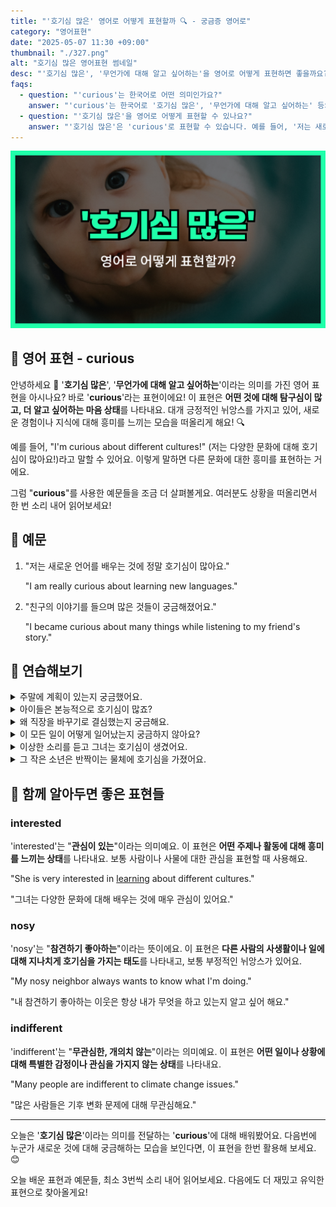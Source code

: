 ```yaml
---
title: "'호기심 많은' 영어로 어떻게 표현할까 🔍 - 궁금증 영어로"
category: "영어표현"
date: "2025-05-07 11:30 +09:00"
thumbnail: "./327.png"
alt: "호기심 많은 영어표현 썸네일"
desc: "'호기심 많은', '무언가에 대해 알고 싶어하는'을 영어로 어떻게 표현하면 좋을까요? '저는 새로운 언어를 배우는 것에 정말 호기심이 많아요.', '친구의 이야기를 들으며 많은 것들이 궁금해졌어요.' 등을 영어로 표현하는 법을 배워봅시다. 다양한 예문을 통해서 연습하고 본인의 표현으로 만들어 보세요."
faqs:
  - question: "'curious'는 한국어로 어떤 의미인가요?"
    answer: "'curious'는 한국어로 '호기심 많은', '무언가에 대해 알고 싶어하는' 등의 의미로 사용됩니다. 어떤 것에 대해 탐구심이 많고 더 알고 싶어하는 마음 상태를 나타내죠."
  - question: "'호기심 많은'을 영어로 어떻게 표현할 수 있나요?"
    answer: "'호기심 많은'은 'curious'로 표현할 수 있습니다. 예를 들어, '저는 새로운 언어를 배우는 것에 정말 호기심이 많아요.'는 'I am really curious about learning new languages.'로 말할 수 있어요."
---
```


![호기심 많은 영어표현 썸네일 이미지](./327.png)

## 🌟 영어 표현 - curious

안녕하세요 👋 '**호기심 많은**', '**무언가에 대해 알고 싶어하는**'이라는 의미를 가진 영어 표현을 아시나요? 바로 '**curious**'라는 표현이에요! 이 표현은 **어떤 것에 대해 탐구심이 많고, 더 알고 싶어하는 마음 상태**를 나타내요. 대개 긍정적인 뉘앙스를 가지고 있어, 새로운 경험이나 지식에 대해 흥미를 느끼는 모습을 떠올리게 해요! 🔍

<script async src="https://pagead2.googlesyndication.com/pagead/js/adsbygoogle.js?client=ca-pub-1465612013356152"
     crossorigin="anonymous"></script>
<!-- engple-horizontal-ad -->

<ins class="adsbygoogle"
     style="display:block"
     data-ad-client="ca-pub-1465612013356152"
     data-ad-slot="2106896038"
     data-ad-format="auto"
     data-full-width-responsive="true"></ins>

<script>
     (adsbygoogle = window.adsbygoogle || []).push({});
</script>

예를 들어, "I'm curious about different cultures!" (저는 다양한 문화에 대해 호기심이 많아요!)라고 말할 수 있어요. 이렇게 말하면 다른 문화에 대한 흥미를 표현하는 거에요.

그럼 "**curious**"를 사용한 예문들을 조금 더 살펴볼게요. 여러분도 상황을 떠올리면서 한 번 소리 내어 읽어보세요!

## 📖 예문

1. "저는 새로운 언어를 배우는 것에 정말 호기심이 많아요."

   "I am really curious about learning new languages."

2. "친구의 이야기를 들으며 많은 것들이 궁금해졌어요."

   "I became curious about many things while listening to my friend's story."

## 💬 연습해보기

<details>
<summary>주말에 계획이 있는지 궁금했어요.</summary>
<span>I was curious if you had any plans for the weekend.</span>
</details>

<details>
<summary>아이들은 본능적으로 호기심이 많죠?</summary>
<span>Kids are naturally curious, aren't they?</span>
</details>

<details>
<summary>왜 직장을 바꾸기로 결심했는지 궁금해요.</summary>
<span>I'm curious why you <a href="/blog/in-english/062.decide-to/">decided to</a> change jobs.</span>
</details>

<details>
<summary>이 모든 일이 어떻게 일어났는지 궁금하지 않아요?</summary>
<span>Aren't you curious about how it all happened?</span>
</details>

<details>
<summary>이상한 소리를 듣고 그녀는 호기심이 생겼어요.</summary>
<span>She became curious after hearing the strange noise.</span>
</details>

<details>
<summary>그 작은 소년은 반짝이는 물체에 호기심을 가졌어요.</summary>
<span>The little boy was curious about the shiny object.</span>
</details>

## 🤝 함께 알아두면 좋은 표현들

### interested

'interested'는 "**관심이 있는**"이라는 의미예요. 이 표현은 **어떤 주제나 활동에 대해 흥미를 느끼는 상태**를 나타내요. 보통 사람이나 사물에 대한 관심을 표현할 때 사용해요.

"She is very interested in [learning](/blog/in-english/245.learn/) about different cultures."

"그녀는 다양한 문화에 대해 배우는 것에 매우 관심이 있어요."

### nosy

'nosy'는 "**참견하기 좋아하는**"이라는 뜻이에요. 이 표현은 **다른 사람의 사생활이나 일에 대해 지나치게 호기심을 가지는 태도**를 나타내고, 보통 부정적인 뉘앙스가 있어요.

"My nosy neighbor always wants to know what I'm doing."

"내 참견하기 좋아하는 이웃은 항상 내가 무엇을 하고 있는지 알고 싶어 해요."

### indifferent

'indifferent'는 "**무관심한, 개의치 않는**"이라는 의미예요. 이 표현은 **어떤 일이나 상황에 대해 특별한 감정이나 관심을 가지지 않는 상태**를 나타내요.

"Many people are indifferent to climate change issues."

"많은 사람들은 기후 변화 문제에 대해 무관심해요."

---

오늘은 '**호기심 많은**'이라는 의미를 전달하는 '**curious**'에 대해 배워봤어요. 다음번에 누군가 새로운 것에 대해 궁금해하는 모습을 보인다면, 이 표현을 한번 활용해 보세요. 😊

오늘 배운 표현과 예문들, 최소 3번씩 소리 내어 읽어보세요. 다음에도 더 재밌고 유익한 표현으로 찾아올게요!

